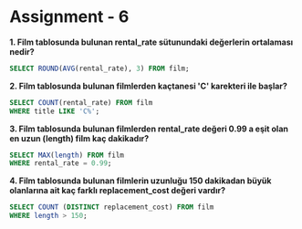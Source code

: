 # Assignment - 6 

**1. Film tablosunda bulunan rental_rate sütunundaki değerlerin ortalaması nedir?** 

``` sql 
SELECT ROUND(AVG(rental_rate), 3) FROM film; 
``` 

**2. Film tablosunda bulunan filmlerden kaçtanesi 'C' karekteri ile başlar?** 

``` sql 
SELECT COUNT(rental_rate) FROM film 
WHERE title LIKE 'C%'; 
``` 

**3. Film tablosunda bulunan filmlerden rental_rate değeri 0.99 a eşit olan en uzun (length) film kaç dakikadır?** 

``` sql 
SELECT MAX(length) FROM film 
WHERE rental_rate = 0.99; 
``` 

**4. Film tablosunda bulunan filmlerin uzunluğu 150 dakikadan büyük olanlarına ait kaç farklı replacement_cost değeri vardır?** 

``` sql 
SELECT COUNT (DISTINCT replacement_cost) FROM film 
WHERE length > 150; 
``` 
